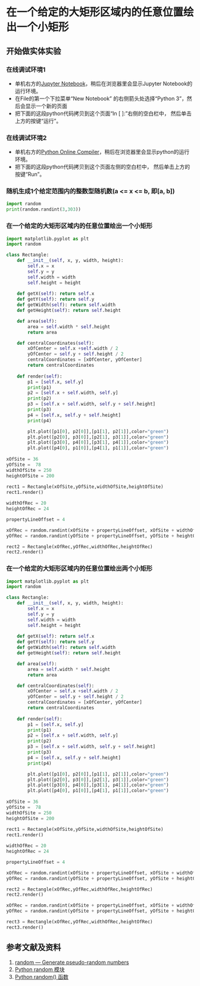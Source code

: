 # 在一个给定的大矩形区域内的任意位置绘出一个小矩形

## 开始做实体实验

### 在线调试环境1

- 单机右方的[Jupyter Notebook](https://mybinder.org/v2/gh/ipython/ipython-in-depth/master?filepath=binder/Index.ipynb)，稍后在浏览器里会显示Jupyter Notebook的运行环境。
- 在File的第一个下拉菜单“New Notebook” 的右侧箭头处选择“Python 3”，然后会显示一个新的页面
- 把下面的这段python代码拷贝到这个页面“In [ ]:”右侧的空白栏中， 然后单击上方的按键“运行”。

### 在线调试环境2

- 单机右方的[Python Online Compiler](https://trinket.io/python3/a5bd54189b)，稍后在浏览器里会显示python的运行环境。
- 把下面的这段python代码拷贝到这个页面左侧的空白栏中， 然后单击上方的按键“Run”。

### 随机生成1个给定范围内的整数型随机数(a <= x <= b, 即[a, b]) 
```python
import random
print(random.randint(3,303))   
```

### 在一个给定的大矩形区域内的任意位置绘出一个小矩形
```python
import matplotlib.pyplot as plt
import random

class Rectangle:
    def __init__(self, x, y, width, height):
        self.x = x
        self.y = y
        self.width = width
        self.height = height        
    
    def getX(self): return self.x
    def getY(self): return self.y
    def getWidth(self): return self.width
    def getHeight(self): return self.height

    def area(self):
    	area = self.width * self.height
    	return area

    def centralCoordinates(self):
    	xOfCenter = self.x +self.width / 2
    	yOfCenter = self.y + self.height / 2
    	centralCoordinates = [xOfCenter, yOfCenter]
    	return centralCoordinates
    	
    def render(self):
        p1 = [self.x, self.y]
        print(p1)
        p2 = [self.x + self.width, self.y]
        print(p2)
        p3 = [self.x + self.width, self.y + self.height]
        print(p3)
        p4 = [self.x, self.y + self.height]
        print(p4)

        plt.plot([p1[0], p2[0]],[p1[1], p2[1]],color="green")
        plt.plot([p2[0], p3[0]],[p2[1], p3[1]],color="green")
        plt.plot([p3[0], p4[0]],[p3[1], p4[1]],color="green")
        plt.plot([p4[0], p1[0]],[p4[1], p1[1]],color="green")	
        
xOfSite = 36 
yOfSite =  78
widthOfSite = 250
heightOfSite = 200
        
rect1 = Rectangle(xOfSite,yOfSite,widthOfSite,heightOfSite)
rect1.render()

widthOfRec = 20
heightOfRec = 24

propertyLineOffset = 4

xOfRec = random.randint(xOfSite + propertyLineOffset, xOfSite + widthOfSite - widthOfRec - propertyLineOffset)
yOfRec = random.randint(yOfSite + propertyLineOffset, yOfSite + heightOfSite - heightOfRec - propertyLineOffset)

rect2 = Rectangle(xOfRec,yOfRec,widthOfRec,heightOfRec)
rect2.render()
```

### 在一个给定的大矩形区域内的任意位置绘出两个小矩形
```python
import matplotlib.pyplot as plt
import random

class Rectangle:
    def __init__(self, x, y, width, height):
        self.x = x
        self.y = y
        self.width = width
        self.height = height        
    
    def getX(self): return self.x
    def getY(self): return self.y
    def getWidth(self): return self.width
    def getHeight(self): return self.height

    def area(self):
    	area = self.width * self.height
    	return area

    def centralCoordinates(self):
    	xOfCenter = self.x +self.width / 2
    	yOfCenter = self.y + self.height / 2
    	centralCoordinates = [xOfCenter, yOfCenter]
    	return centralCoordinates
    	
    def render(self):
        p1 = [self.x, self.y]
        print(p1)
        p2 = [self.x + self.width, self.y]
        print(p2)
        p3 = [self.x + self.width, self.y + self.height]
        print(p3)
        p4 = [self.x, self.y + self.height]
        print(p4)

        plt.plot([p1[0], p2[0]],[p1[1], p2[1]],color="green")
        plt.plot([p2[0], p3[0]],[p2[1], p3[1]],color="green")
        plt.plot([p3[0], p4[0]],[p3[1], p4[1]],color="green")
        plt.plot([p4[0], p1[0]],[p4[1], p1[1]],color="green")	
        
xOfSite = 36 
yOfSite =  78
widthOfSite = 250
heightOfSite = 200
        
rect1 = Rectangle(xOfSite,yOfSite,widthOfSite,heightOfSite)
rect1.render()

widthOfRec = 20
heightOfRec = 24

propertyLineOffset = 4

xOfRec = random.randint(xOfSite + propertyLineOffset, xOfSite + widthOfSite - widthOfRec - propertyLineOffset)
yOfRec = random.randint(yOfSite + propertyLineOffset, yOfSite + heightOfSite - heightOfRec - propertyLineOffset)

rect2 = Rectangle(xOfRec,yOfRec,widthOfRec,heightOfRec)
rect2.render()

xOfRec = random.randint(xOfSite + propertyLineOffset, xOfSite + widthOfSite - widthOfRec - propertyLineOffset)
yOfRec = random.randint(yOfSite + propertyLineOffset, yOfSite + heightOfSite - heightOfRec - propertyLineOffset)

rect3 = Rectangle(xOfRec,yOfRec,widthOfRec,heightOfRec)
rect3.render()
```

## 参考文献及资料

1. [random — Generate pseudo-random numbers](https://docs.python.org/3/library/random.html#module-random)
2. [Python random 模块](https://www.runoob.com/python3/python-random.html)
3. [Python random() 函数](https://www.runoob.com/python/func-number-random.html)
